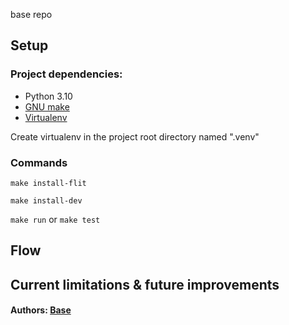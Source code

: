 base repo


## Setup
### Project dependencies:
 * Python 3.10
 * [GNU make](https://www.gnu.org/software/make/)
 * [Virtualenv](https://virtualenv.pypa.io/en/latest/)

Create virtualenv in the project root directory named ".venv"

### Commands

`make install-flit`

`make install-dev`

`make run` or `make test`


## Flow


## Current limitations & future improvements

#### Authors:  [Base](mailto:base@gmail.com)


